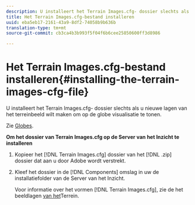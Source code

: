 ```yaml
---
description: U installeert het Terrain Images.cfg- dossier slechts als u nieuwe lagen van het terreinbeeld wilt maken om op de globe visualisatie te tonen.
title: Het Terrain Images.cfg-bestand installeren
uuid: eba5eb17-2161-43a9-8df2-74058b9b636b
translation-type: tm+mt
source-git-commit: cb3ca4b3b993f5f04f6b6cee25850600ff3d8986

---
```



# Het Terrain Images.cfg-bestand installeren{#installing-the-terrain-images-cfg-file}

U installeert het Terrain Images.cfg- dossier slechts als u nieuwe lagen van het terreinbeeld wilt maken om op de globe visualisatie te tonen.

Zie [Globes](https://docs.adobe.com/content/help/en/data-workbench/using/client/analysis-visualizations/globes/c-globes.html).

**Om het dossier van Terrain Images.cfg op de Server van het Inzicht te installeren**

1. Kopieer het [!DNL Terrain Images.cfg] dossier van het [!DNL .zip] dossier dat aan u door Adobe wordt verstrekt.
1. Kleef het dossier in de [!DNL Components] omslag in uw de installatiefolder van de Server van het Inzicht.

   Voor informatie over het vormen [!DNL Terrain Images.cfg], zie de het beeldlagen [van het](https://docs.adobe.com/content/help/en/data-workbench/using/geography/imagery-layers/terrain-image-layers/c-trn-img-lyrs.html)Terrein.

